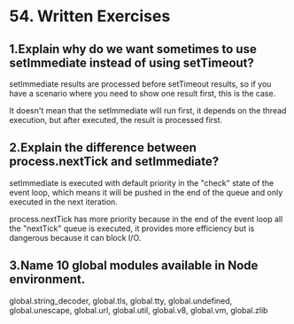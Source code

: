 # 54. Written Exercises


## 1.Explain why do we want sometimes to use setImmediate instead of using setTimeout? 

setImmediate results are processed before setTimeout results, so if you have a scenario where you need to show one result first, this is the case.

 It doesn't mean that the setImmediate will run first, it depends on the thread execution, but after executed, the result is processed first.


## 2.Explain the difference between process.nextTick and setImmediate? 

setImmediate is executed with default priority in the "check" state of the event loop, which means it will be pushed in the end of the queue and only executed in the next iteration.

process.nextTick has more priority because in the end of the event loop all the "nextTick" queue is executed, it provides more efficiency but is dangerous because it can block I/O.

## 3.Name 10 global modules available in Node environment. 

global.string_decoder,
global.tls,
global.tty,
global.undefined,
global.unescape,
global.url,
global.util,
global.v8,
global.vm,
global.zlib
